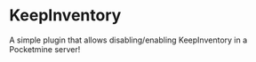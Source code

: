 # KeepInventory
A simple plugin that allows disabling/enabling KeepInventory in a Pocketmine server!
